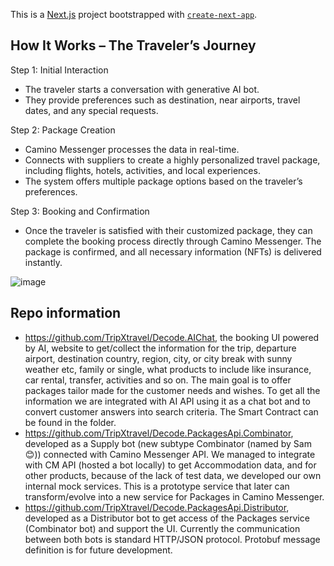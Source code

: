 This is a [Next.js](https://nextjs.org) project bootstrapped with [`create-next-app`](https://github.com/vercel/next.js/tree/canary/packages/create-next-app).

## How It Works – The Traveler’s Journey

Step 1: Initial Interaction
-	The traveler starts a conversation with generative AI bot.
-	They provide preferences such as destination, near airports, travel dates, and any special requests.

Step 2: Package Creation
-	Camino Messenger processes the data in real-time. 
-	Connects with suppliers to create a highly personalized travel package, including flights, hotels, activities, and local experiences.
-	The system offers multiple package options based on the traveler’s preferences.

Step 3: Booking and Confirmation
-	Once the traveler is satisfied with their customized package, they can complete the booking process directly through Camino Messenger. The package is confirmed, and all necessary information (NFTs) is delivered instantly.

![image](https://github.com/user-attachments/assets/517c917b-9f2d-426e-a035-3f3ae8612af4)

## Repo information

-	https://github.com/TripXtravel/Decode.AIChat, the booking UI powered by AI, website to get/collect the information for the trip, departure airport, destination country, region, city, or city break with sunny weather etc, family or single, what products to include like insurance, car rental, transfer, activities and so on. The main goal is to offer packages tailor made for the customer needs and wishes. To get all the information we are integrated with AI API using it as a chat bot and to convert customer answers into search criteria. The Smart Contract can be found in the folder.
-	https://github.com/TripXtravel/Decode.PackagesApi.Combinator, developed as a Supply bot (new subtype Combinator (named by Sam 😊)) connected with Camino Messenger API. We managed to integrate with CM API (hosted a bot locally) to get Accommodation data, and for other products, because of the lack of test data, we developed our own internal mock services. This is a prototype service that later can transform/evolve into a new service for Packages in Camino Messenger.
-	https://github.com/TripXtravel/Decode.PackagesApi.Distributor, developed as a Distributor bot to get access of the Packages service (Combinator bot) and support the UI. Currently the communication between both bots is standard HTTP/JSON protocol. Protobuf message definition is for future development.

